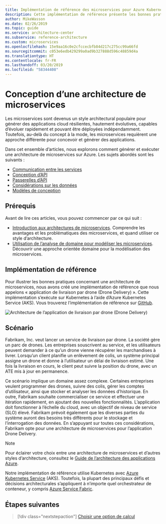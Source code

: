 ```yaml
---
title: Implémentation de référence des microservices pour Azure Kubernetes Service
description: Cette implémentation de référence présente les bonnes pratiques pour une architecture de microservices
author: MikeWasson
ms.date: 02/26/2019
ms.topic: guide
ms.service: architecture-center
ms.subservice: reference-architecture
ms.custom: microservices
ms.openlocfilehash: 15e9aa16c0e2cfccecbfb84d217c275cc99a66fd
ms.sourcegitcommit: c053e6edb429299a0ad9b327888d596c48859d4a
ms.translationtype: HT
ms.contentlocale: fr-FR
ms.lasthandoff: 03/20/2019
ms.locfileid: "58344408"
---
```

# <a name="designing-a-microservices-architecture"></a>Conception d’une architecture de microservices

Les microservices sont devenus un style architectural populaire pour générer des applications cloud résilientes, hautement évolutives, capables d’évoluer rapidement et pouvant être déployées indépendamment. Toutefois, au-delà du concept à la mode, les microservices requièrent une approche différente pour concevoir et générer des applications.

Dans cet ensemble d’articles, nous explorons comment générer et exécuter une architecture de microservices sur Azure. Les sujets abordés sont les suivants :

- [Communication entre les services](./interservice-communication.md)
- [Conception d’API](./api-design.md)
- [Passerelles d’API](./gateway.md)
- [Considérations sur les données](./data-considerations.md)
- [Modèles de conception](./patterns.md)

## <a name="prerequisites"></a>Prérequis

Avant de lire ces articles, vous pouvez commencer par ce qui suit :

- [Introduction aux architectures de microservices](../introduction.md). Comprendre les avantages et les problématiques des microservices, et quand utiliser ce style d’architecture.
- [Utilisation de l’analyse de domaine pour modéliser les microservices](../model/domain-analysis.md). Découvrir une approche orientée domaine pour la modélisation des microservices.

## <a name="reference-implementation"></a>Implémentation de référence

Pour illustrer les bonnes pratiques concernant une architecture de microservices, nous avons créé une implémentation de référence que nous appelons « application de livraison par drone (Drone Delivery) ». Cette implémentation s’exécute sur Kubernetes à l’aide d’Azure Kubernetes Service (AKS). Vous trouverez l’implémentation de référence sur [GitHub][drone-ri].

![Architecture de l’application de livraison par drone (Drone Delivery)](../images/drone-delivery.png)

## <a name="scenario"></a>Scénario

Fabrikam, Inc. veut lancer un service de livraison par drone. La société gère un parc de drones. Les entreprises souscrivent au service, et les utilisateurs peuvent demander à ce qu’un drone vienne récupérer les marchandises à livrer. Lorsqu’un client planifie un enlèvement de colis, un système principal assigne un drone et donne à l’utilisateur un délai de livraison estimé. Une fois la livraison en cours, le client peut suivre la position du drone, avec un ATE mis à jour en permanence.

Ce scénario implique un domaine assez complexe. Certaines entreprises veulent programmer des drones, suivre des colis, gérer les comptes d’utilisateur, ainsi que stocker et analyser les données d’historique. En outre, Fabrikam souhaite commercialiser ce service et effectuer une itération rapidement, en ajoutant des nouvelles fonctionnalités. L’application doit fonctionner à l’échelle du cloud, avec un objectif de niveau de service (SLO) élevé. Fabrikam prévoit également que les diverses parties du système auront des besoins très différents pour le stockage et l’interrogation des données. En s’appuyant sur toutes ces considérations, Fabrikam opte pour une architecture de microservices pour l’application Drone Delivery.

> [!NOTE]
> Pour éclairer votre choix entre une architecture de microservices et d’autres styles d’architecture, consultez le [Guide de l’architecture des applications Azure](../../guide/index.md).

Notre implémentation de référence utilise Kubernetes avec [Azure Kubernetes Service](/azure/aks/) (AKS). Toutefois, la plupart des principaux défis et décisions architecturales s’appliquent à n’importe quel orchestrateur de conteneur, y compris [Azure Service Fabric](/azure/service-fabric/).

<!-- links -->

[drone-ri]: https://github.com/mspnp/microservices-reference-implementation

## <a name="next-steps"></a>Étapes suivantes

> [!div class="nextstepaction"]
> [Choisir une option de calcul](./compute-options.md)
